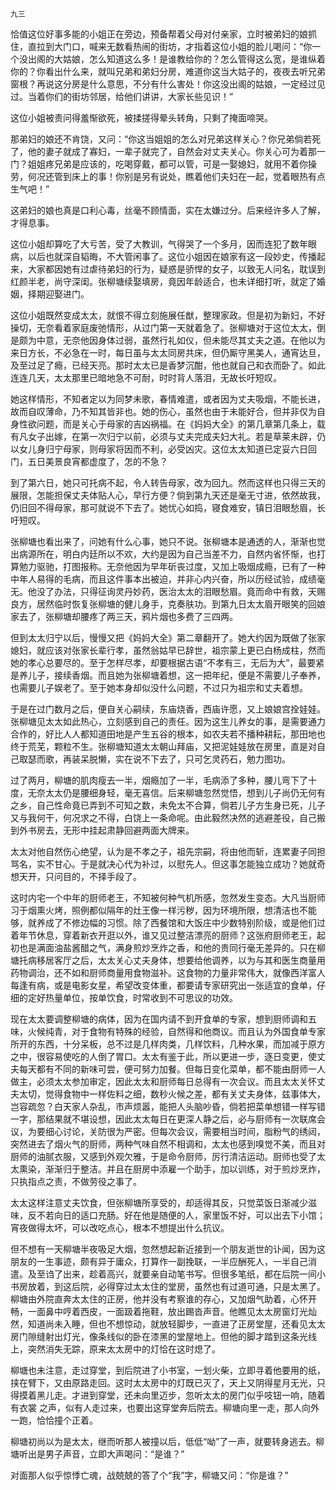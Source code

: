     九三 

   恰值这位好事多能的小姐正在旁边，预备帮着父母对付亲家，立时被弟妇的娘抓住，直拉到大门口，喊来无数看热闹的街坊，才指着这位小姐的脸儿喝问：“你一个没出阁的大姑娘，怎么知道这么多！是谁教给你的？怎么管得这么宽，是谁纵着你的？你看出什么来，就叫兄弟和弟妇分房，难道你这当大姑子的，夜夜去听兄弟窗根？再说这分房是什么意思，不分有什么害处！你这没出阁的姑娘，一定经过见过。当着你们的街坊邻居，给他们讲讲，大家长些见识！”

   这位小姐被责问得羞惭欲死，被揉搓得晕头转角，只剩了掩面啼哭。

   那弟妇的娘还不肯饶，又问：“你这当姐姐的怎么对兄弟这样关心？你兄弟倘若死了，他的妻子就成了寡妇，一辈子就完了，自然会对丈夫关心。你关心可为着那一门？姐姐疼兄弟是应该的，吃喝穿戴，都可以管，可是一娶媳妇，就用不着你操劳，何况还管到床上的事！你别是另有说处，瞧着他们夫妇在一起，觉着眼热有点生气吧！”

   这弟妇的娘也真是口利心毒，丝毫不顾情面，实在太嫌过分。后来经许多人了解，才得息事。

   这位小姐却算吃了大亏苦，受了大教训，气得哭了一个多月，因而连犯了数年眼病，以后也就深自韬晦，不大管闲事了。这位小姐因在娘家有这一段妙史，传播起来，大家都因她有过虐待弟妇的行为，疑惑是骄悍的女子，以致无人问名，耽误到红颜半老，尚守深闺。张柳塘续娶填房，竟因年龄适合，也未详细打听，就定了婚姻，择期迎娶进门。

   这位小姐既然变成太太，就恨不得立刻施展任猷，整理家政。但是初为新妇，不好操切，无奈看着家庭废弛情形，从过门第一天就着急了。张柳塘对于这位太太，倒是颇为中意，无奈他因身体过弱，虽然行礼如仪，但未能尽其丈夫之道。在他以为来日方长，不必急在一时，每日虽与太太同房共床，但仍厮守黑美人，通宵达旦，及至过足了瘾，已经天亮。那时太太已是香梦沉酣，他也就自己和衣而卧了。如此连连几天，太太那里已暗地急不可耐，时时背人落泪，无故长吁短叹。

   她这样情形，不知者定以为同梦未歌，春情难遣，或者因为丈夫吸烟，不能长进，故而自叹薄命，乃不知其皆非也。她的伤心，虽然也由于未能好合，但并非仅为自身性欲问题，而是关心于母家的吉凶祸福。在《妈妈大全》的第几章第几条上，载有凡女子出嫁，在第一次归宁以前，必须与丈夫完成夫妇大礼。若是草莱未辟，仍以女儿身归宁母家，则母家将因而不利，必受凶灾。这位太太知道已定妥六日回门，五日美景良宵都虚度了，怎的不急？

   到了第六日，她只可托病不起，令人转告母家，改为回九。然而这样也只得三天的展限，怎能担保丈夫体贴人心，早行方便？倘到第九天还是毫无寸进，依然故我，仍旧回不得母家，那可就说不下去了。她忧心如捣，寝食难安，镇日泪眼愁眉，长吁短叹。

   张柳塘也看出来了，问她有什么心事，她只不说。张柳塘本是通透的人，渐渐也觉出病源所在，明白内廷所以不欢，大约是因为自己当差不力，自然内省怀惭，也打算勉力驱驰，打图报称。无奈他因为早年斫丧过度，又加上吸烟成瘾，已有了一种中年人易得的毛病，而且这件事本出被迫，并非心内兴奋，所以历经试验，成绩毫无。他没了办法，只得征询灵丹妙药，医治太太的泪眼愁眉。竟而命中有救，天赐良方，居然临时恢复张柳塘的健儿身手，克奏肤功。到第九日太太眉开眼笑的回娘家去了，张柳塘却腰疼了两三天，鸦片烟也多费了三四两。

   但到太太归宁以后，慢慢又把《妈妈大全》第二章翻开了。她大约因为既做了张家媳妇，就应该对张家长辈行孝，虽然翁姑早已辞世，祖宗蒙上更已白杨成柱，然而她的孝心总要尽的。至于怎样尽孝，却要根据古语“不孝有三，无后为大”，最要紧是养儿子，接续香烟。而且她为张柳塘着想，这一把年纪，便是不需要儿子奉养，也需要儿子娱老了。至于她本身却似没什么问题，不过只为祖宗和丈夫着想。

   于是在过门数月之后，便自关心嗣续，东庙烧香，西庙许愿，又上娘娘宫拴娃娃。张柳塘见太太如此热心，立刻感到自己的责任。因为这生儿养女的事，是需要通力合作的，好比人人都知道田地是产生五谷的根本，如农夫若不播种耕耘，那田地也终于荒芜，颗粒不生。张柳塘知道太太朝山拜庙，又把泥娃娃放在房里，直是对自己取瑟而歌，再装呆脱懒，实在说不下去了，只可乞灵药石，勉力图功。

   过了两月，柳塘的肌肉瘦去一半，烟瘾加了一半，毛病添了多种，腰儿弯下了十度，无奈太太仍是腰细身轻，毫无喜信。后来柳塘忽然觉悟，想到儿子尚仍无何有之乡，自己性命竟已弄到不可知之数，未免太不合算，倘若儿子方生身已死，儿子又与我何干，何况求之不得，白饶上一条命呢。由此毅然决然的逃避差役，自己搬到外书房去，无形中挂起肃静回避两面大牌来。

   太太对他自然伤心绝望，认为是不孝之子，祖先宗嗣，将由他而斩，连累妻子同担骂名，实不甘心。于是就决心代为补过，以慰先人。但这事怎能独立成功？她就奇想天开，只问目的，不择手段了。

   这时内宅一个中年的厨师老王，不知被何种气机所感，忽然发生变态。大凡当厨师习于烟熏火烤，照例都似隔年的灶王像一样污秽，因为环境所限，想清洁也不能够，就养成了不修边幅的习惯。除了西餐馆和大饭庄中少数特别阶级，或是他们过着年节休息，穿着新衣开逛以外，谁又见过整洁漂亮的厨师？这张府厨师老王，起初也是满面油盐酱醋之气，满身煎炒烹炸之香，和他的贵同行毫无差异的。只在柳塘托病移居客厅之后，太太关心丈夫身体，想要给他调养，以为与其和医生商量用药物调治，还不如和厨师商量用食物滋补。这食物的力量非常伟大，就像西洋富人每逢有病，或是电影女星，希望改变体重，都要请专家研究出一张适宜的食单，仔细的定好热量单位，按单饮食，时常收到不可思议的功效。

   现在太太要调整柳塘的病体，因为在国内请不到开食单的专家，想到厨师调和五味，火候纯青，对于食物有特殊的经验，自然得和他商议。而且认为外国食单专家所开的东西，十分呆板，总不过是几样肉类，几样饮料，几种水果，而加减于原方之中，很容易使吃的人倒了胃口。太太有鉴于此，所以更进一步，逐日变更，使丈夫每天都有不同的新味可尝，便可努力加餐。但每日变化菜单，都不能由厨师一人做主，必须太太参加审定，因此太太和厨师每日总得有一次会议。而且太太关怀丈夫太切，觉得食物中一样佐料之细，数秒火候之差，都有关丈夫身体，兹事体大，岂容疏忽？白天家人杂乱，市声烦嚣，能把人头脑吵昏，倘若把菜单想错一样写错一字，那结果就不堪设想，因此太太每日在更深人静之后，必与厨师有一次联席会议，为要细心讨论，关防很为严密。但每次会议，需要相当时间，脂粉气的绣闼，突然进去了烟火气的厨师，两种气味自然不相调和，太太也感到嗅觉不美，而且对厨师的油腻衣服，又感到外观欠雅，于是命令厨师，厉行清洁运动。厨师也受了太太熏染，渐渐归于整洁。并且在厨房中添雇一个助手，加以训练，对于煎炒烹炸，只执指点之责，不做劳役之事了。

   太太这样注意丈夫饮食，但张柳塘所享受的，却适得其反，只觉菜饭日渐减少滋味，反不若向日的适口充肠。好在他是随便的人，家里饭不好，可以出去下小馆；宵夜做得太坏，可以改吃点心，根本不想提出什么抗议。

   但不想有一天柳塘半夜吸足大烟，忽然想起新近接到一个朋友逝世的讣闻，因为这朋友的一生事迹，颇有异于庸众，打算作一副挽联，一半应酬死人，一半自己消遣。及至诌了出来，趁着高兴，就要亲自动笔书写。但很多笔纸，都在后院一间小书房放着，到这后院，必得穿过太太住的堂房，虽然也有过道可通，只是太黑了。柳塘由外院直奔太太住的正房，他并没有考察谁的存心，又加烟气助着，心怀开畅，一面鼻中哼着西皮，一面趿着拖鞋，放出踢沓声音。他瞧见太太房窗灯光灿然，知道尚未入睡，但也不想惊动，就放轻脚步，一直进了正房堂屋，还看见太太房门隙缝射出灯光，像条线似的卧在漆黑的堂屋地上。但他的脚才踏到这条光线上，突然消失无踪，原来太太房中的灯恰在这时熄了。

   柳塘也未注意，走过穿堂，到后院进了小书室，一划火柴，立即寻着他要用的纸，挟在臂下，又由原路走回。这时太太房中的灯既已灭了，天上又阴得星月无光，只得摸着黑儿走。才进到穿堂，还未向里迈步，忽听太太的房门似乎吱钮一响，随着有衣裳 之声，似有人走过来，也要出这穿堂奔后院去。柳塘向里一走，那人向外一跑，恰恰撞个正着。

   柳塘初尚以为是太太，继而听那人被撞以后，低低“呦”了一声，就要转身逃去。柳塘听出是男子声音，立即大声喝问：“是谁？”

   对面那人似乎惊悸亡魂，战兢兢的答了个“我”字，柳塘又问：“你是谁？”

